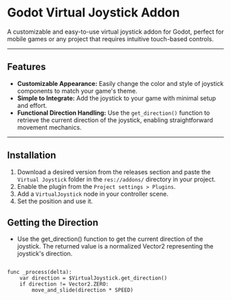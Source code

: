 # Godot Virtual Joystick Addon

A customizable and easy-to-use virtual joystick addon for Godot, perfect for mobile games or any project that requires intuitive touch-based controls.

---

## Features

- **Customizable Appearance:** Easily change the color and style of joystick components to match your game's theme.
- **Simple to Integrate:** Add the joystick to your game with minimal setup and effort.
- **Functional Direction Handling:** Use the `get_direction()` function to retrieve the current direction of the joystick, enabling straightforward movement mechanics.

---

## Installation

1. Download a desired version from the releases section and paste the ```Virtual Joystick``` folder in the ```res://addons/``` directory in your project.
2. Enable the plugin from the ```Project settings > Plugins```.
3. Add a ```VirtualJoystick``` node in your controller scene.
4. Set the position and use it.

## Getting the Direction
- Use the get_direction() function to get the current direction of the joystick. The returned value is a normalized Vector2 representing the joystick's direction.
<code>
func _process(delta):
    var direction = $VirtualJoystick.get_direction()
    if direction != Vector2.ZERO:
        move_and_slide(direction * SPEED)

</code>


